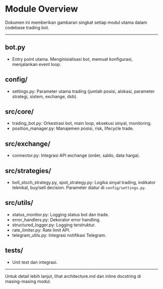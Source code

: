 # Module Overview

Dokumen ini memberikan gambaran singkat setiap modul utama dalam codebase trading bot.

---

## bot.py
- Entry point utama. Menginisialisasi bot, memuat konfigurasi, menjalankan event loop.

## config/
- settings.py: Parameter utama trading (jumlah posisi, alokasi, parameter strategi, sistem, exchange, dsb).

## src/core/
- trading_bot.py: Orkestrasi bot, main loop, eksekusi sinyal, monitoring.
- position_manager.py: Manajemen posisi, risk, lifecycle trade.

## src/exchange/
- connector.py: Integrasi API exchange (order, saldo, data harga).

## src/strategies/
- boll_stoch_strategy.py, spot_strategy.py: Logika sinyal trading, indikator teknikal, buy/sell decision. Parameter diatur di `config/settings.py`.

## src/utils/
- status_monitor.py: Logging status bot dan trade.
- error_handlers.py: Dekorator error handling.
- structured_logger.py: Logging terstruktur.
- rate_limiter.py: Rate limit API.
- telegram_utils.py: Integrasi notifikasi Telegram.

## tests/
- Unit test dan integrasi.

---

Untuk detail lebih lanjut, lihat architecture.md dan inline docstring di masing-masing modul.
